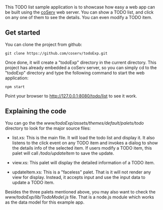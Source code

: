 This TODO list sample application is to showcase how easy a web app can be built using the [coServ](https://github.com/benlue/coServ) web server. You can show a TODO list, and click on any one of them to see the details. You can even modify a TODO item.

## Get started
You can clone the project from github:

    git clone https://github.com/coserv/todoExp.git

Once done, it will create a "todoExp" directory in the current directory. This project has already embedded a coServ server, so you can simply cd to the "todoExp" directory and type the following command to start the web application:

    npm start

Point your browser to http://127.0.0.1:8080/todo/list to see it work.

## Explaining the code
You can go the the _www/todoExp/assets/themes/default/palets/todo_ directory to look for the major source files:

* list.xs: This is the main file. It will load the todo list and display it. It also listens to the click event on any TODO item and invokes a dialog to show the details info of the selected item. If users modify a TODO item, this palet will call _/todo/updateItem_ to save the update.

* view.xs: This palet will display the detailed information of a TODO item.

* updateItem.xs: This is a "faceless" palet. That is it will not render any view for display. Instead, it accepts input and use the input data to update a TODO item.

Besides the three palets mentioned above, you may also want to check the _www/todoExp/lib/TodoModel.js_ file. That is a node.js module which works as the data model for this example app.